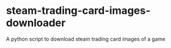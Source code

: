 # steam-trading-card-images-downloader
A python script to download steam trading card images of a game
